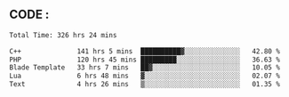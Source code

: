 ## CODE :
<!--START_SECTION:waka-->

```txt
Total Time: 326 hrs 24 mins

C++              141 hrs 5 mins  ██████████▓░░░░░░░░░░░░░░   42.80 %
PHP              120 hrs 45 mins █████████░░░░░░░░░░░░░░░░   36.63 %
Blade Template   33 hrs 7 mins   ██▓░░░░░░░░░░░░░░░░░░░░░░   10.05 %
Lua              6 hrs 48 mins   ▓░░░░░░░░░░░░░░░░░░░░░░░░   02.07 %
Text             4 hrs 26 mins   ▒░░░░░░░░░░░░░░░░░░░░░░░░   01.35 %
```

<!--END_SECTION:waka-->
